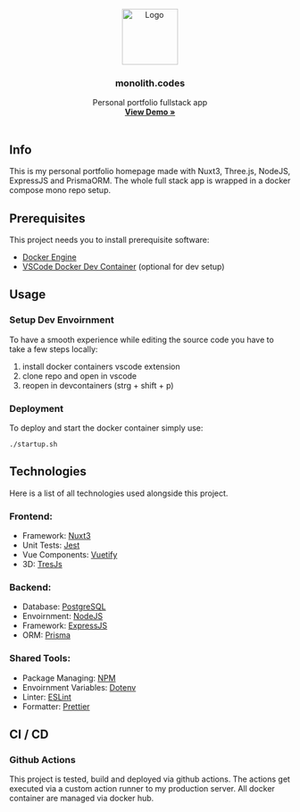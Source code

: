 <br />
<div align="center">
  <a href="https://github.com/monolith-codes/monolith.codes" target="_blank">
    <img src="https://cdn.discordapp.com/attachments/1227412631632216145/1232033294309261332/logo.png?ex=6627fbeb&is=6626aa6b&hm=be78ec06dbabfa59e2854a67d7370e2e593091faeee6c582f76c9daaba3b3e22&" alt="Logo" width="100" height="100">
  </a>

  <h3 align="center">monolith.codes</h3>

  <p align="center">
    Personal portfolio fullstack app
    <br />
    <a href="https://monolith.codes/" targer="_blank"><strong>View Demo »</strong></a>
    <br />
    <br />
  </p>
</div>

## Info
This is my personal portfolio homepage made with Nuxt3, Three.js, NodeJS, ExpressJS and PrismaORM.
The whole full stack app is wrapped in a docker compose mono repo setup.  


## Prerequisites
This project needs you to install prerequisite software:
- <a href="https://www.docker.com/get-started/" target="_blank">Docker Engine</a>
- <div style="display: flex; flex-direction: row;"><a href="https://marketplace.visualstudio.com/items?itemName=ms-vscode-remote.remote-containers" target="_blank">VSCode Docker Dev Container</a><a>&nbsp(optional for dev setup)</a></div>

## Usage

### Setup Dev Envoirnment

To have a smooth experience while editing the source code you have to take a few steps locally:
1. install docker containers vscode extension
2. clone repo and open in vscode
3. reopen in devcontainers (strg + shift + p)

### Deployment

To deploy and start the docker container simply use:

``` ./startup.sh ```

## Technologies

Here is a list of all technologies used alongside this project. 

### Frontend:
- Framework: <a href="https://github.com/nuxt/nuxt" target="_blank">Nuxt3</a>
- Unit Tests: <a href="https://github.com/jestjs/jest" target="_blank">Jest</a>
- Vue Components: <a href="https://github.com/vuetifyjs/vuetify" target="_blank">Vuetify</a>
- 3D: <a href="https://github.com/Tresjs/tres" target="_blank">TresJs</a>

### Backend:
- Database: <a href="https://github.com/postgres/postgres" target="_blank">PostgreSQL</a>
- Envoirnment: <a href="https://github.com/nodejs" target="_blank">NodeJS</a>
- Framework: <a href="https://github.com/expressjs/express" target="_blank">ExpressJS</a>
- ORM: <a href="https://github.com/prisma/prisma" target="_blank">Prisma</a>

### Shared Tools:
- Package Managing: <a href="https://github.com/npm" target="_blank">NPM</a>
- Envoirnment Variables: <a href="https://www.dotenv.org/" target="_blank">Dotenv</a>
- Linter: <a href="https://github.com/eslint/eslint" target="_blank">ESLint</a>
- Formatter: <a href="https://github.com/prettier/prettier" target="_blank">Prettier</a>

## CI / CD 

### Github Actions

This project is tested, build and deployed via github actions.
The actions get executed via a custom action runner to my production server.
All docker container are managed via docker hub.